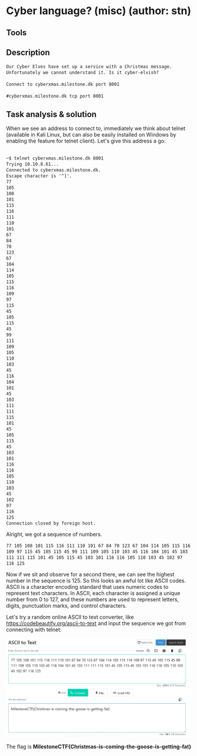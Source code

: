 # Cyber language? (misc) (author: stn)

## Tools


## Description

```shell
Our Cyber Elves have set up a service with a Christmas message. Unfortunately we cannot understand it. Is it cyber-elvish?

Connect to cyberxmas.milestone.dk port 8001

#cyberxmas.milestone.dk tcp port 8001
```

## Task analysis & solution

When we see an address to connect to, immediately we think about telnet (available in Kali Linux, but can also be easily installed on Windows by enabling the feature for telnet client). Let's give this address a go:

```shell

─$ telnet cyberxmas.milestone.dk 8001
Trying 10.10.8.61...
Connected to cyberxmas.milestone.dk.
Escape character is '^]'.
77                                                                                                                         
105
108
101
115
116
111
110
101
67
84
70
123
67
104
114
105
115
116
109
97
115
45
105
115
45
99
111
109
105
110
103
45
116
104
101
45
103
111
111
115
101
45
105
115
45
103
101
116
116
105
110
103
45
102
97
116
125
Connection closed by foreign host.

```

Alright, we got a sequence of numbers.

```
77 105 108 101 115 116 111 110 101 67 84 70 123 67 104 114 105 115 116 109 97 115 45 105 115 45 99 111 109 105 110 103 45 116 104 101 45 103 111 111 115 101 45 105 115 45 103 101 116 116 105 110 103 45 102 97 116 125
```

Now if we sit and observe for a second there, we can see the highest number in the sequence is 125. So this looks an awful lot like ASCII codes. ASCII is a character encoding standard that uses numeric codes to represent text characters. In ASCII, each character is assigned a unique number from 0 to 127, and these numbers are used to represent letters, digits, punctuation marks, and control characters.

Let's try a random online ASCII to text converter, like https://codebeautify.org/ascii-to-text and input the sequence we got from connecting with telnet:

![Image Preview](1.png)

The flag is **MilestoneCTF{Christmas-is-coming-the-goose-is-getting-fat}**